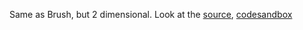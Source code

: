 Same as Brush, but 2 dimensional. Look at the [source](https://github.com/rrag/react-stockcharts/tree/master/docs/lib/charts/CandleStickChartWith2DBrush.js), [codesandbox](https://codesandbox.io/s/github/rrag/react-stockcharts-examples2/tree/master/examples/CandleStickChartWith2DBrush)